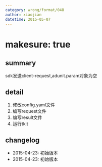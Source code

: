 ```yaml
---
category: wrong/format/048
author: xiaojian
datetime: 2015-05-07
---
```


# makesure: true

## summary

sdk发送client-request,adunit.param对象为空

## detail

1. 修改config.yaml文件
1. 编写request文件
1. 编写result文件
1. 运行tkit

## changelog

- 2015-04-23: 初始版本
- 2015-04-23: 初始版本
